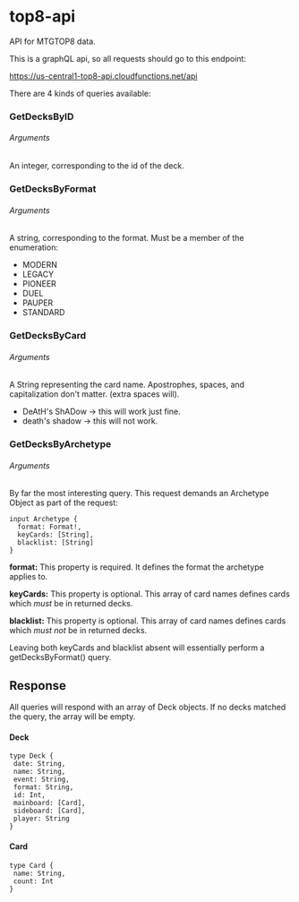 # top8-api
API for MTGTOP8 data.

This is a graphQL api, so all requests should go to this endpoint:

https://us-central1-top8-api.cloudfunctions.net/api

There are 4 kinds of queries available:

### GetDecksByID
###### Arguments
An integer, corresponding to the id of the deck.

### GetDecksByFormat
###### Arguments
A string, corresponding to the format. Must be a member of the enumeration:

 *  MODERN
 *  LEGACY
 *  PIONEER
 *  DUEL
 *  PAUPER
 *  STANDARD

### GetDecksByCard
###### Arguments
A String representing the card name. Apostrophes, spaces, and capitalization don't matter. (extra spaces will).

* DeAtH's ShADow      -> this will work just fine.
* death's    shadow   -> this will not work.

### GetDecksByArchetype
###### Arguments
By far the most interesting query. This request demands an Archetype Object as part of the request:

    input Archetype {
      format: Format!,
      keyCards: [String],
      blacklist: [String]
    }
     
 **format:** This property is required. It defines the format the archetype applies to.
 
 **keyCards:** This property is optional. This array of card names defines cards which *must* be in returned decks.
 
 **blacklist:** This property is optional. This array of card names defines cards which *must not* be in returned decks.
 
 
 Leaving both keyCards and blacklist absent will essentially perform a getDecksByFormat() query.

## Response

All queries will respond with an array of Deck objects. If no decks matched the query, the array will be empty.

#### Deck

    type Deck {
     date: String,
     name: String,
     event: String,
     format: String,
     id: Int,
     mainboard: [Card],
     sideboard: [Card],
     player: String
    }

#### Card

    type Card {
     name: String,
     count: Int
    }
